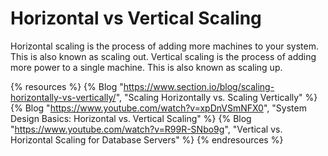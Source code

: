 # Horizontal vs Vertical Scaling

Horizontal scaling is the process of adding more machines to your system. This is also known as scaling out. Vertical scaling is the process of adding more power to a single machine. This is also known as scaling up.

{% resources %}
  {% Blog "https://www.section.io/blog/scaling-horizontally-vs-vertically/", "Scaling Horizontally vs. Scaling Vertically" %}
  {% Blog "https://www.youtube.com/watch?v=xpDnVSmNFX0", "System Design Basics: Horizontal vs. Vertical Scaling" %}
  {% Blog "https://www.youtube.com/watch?v=R99R-SNbo9g", "Vertical vs. Horizontal Scaling for Database Servers" %}
{% endresources %}
